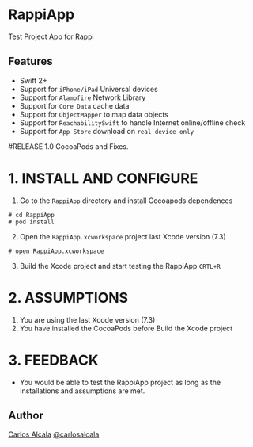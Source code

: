 # RappiApp

Test Project App for Rappi

## Features

* Swift 2+
* Support for `iPhone/iPad` Universal devices
* Support for `Alamofire` Network Library
* Support for `Core Data` cache data
* Support for `ObjectMapper` to map data objects
* Support for `ReachabilitySwift` to handle Internet online/offline check
* Support for `App Store` download on `real device only`

#RELEASE 1.0
CocoaPods and Fixes.

# 1. INSTALL AND CONFIGURE

1. Go to the `RappiApp` directory and install Cocoapods dependences
```
# cd RappiApp
# pod install
```

2. Open the `RappiApp.xcworkspace` project last Xcode version (7.3)
```
# open RappiApp.xcworkspace
```

3. Build the Xcode project and start testing the RappiApp `CRTL+R`


# 2. ASSUMPTIONS

1. You are using the last Xcode version (7.3)
2. You have installed the CocoaPods before Build the Xcode project

# 3. FEEDBACK

* You would be able to test the RappiApp project as long as the installations and assumptions are met.

## Author
[Carlos Alcala](https://github.com/devcarlos) [@carlosalcala](https://twitter.com/carlosalcala)
